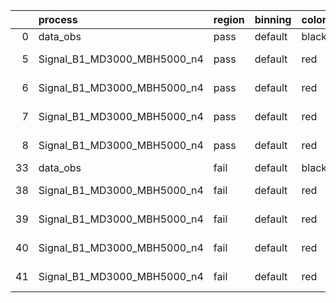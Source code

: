 |    | process                     | region   | binning   | color   | process_type   |   scale | variation   | source_filename                                                      | source_histname    | alias                       | title     |   combine_idx |     lnN |   shapes | syst_type   | direction   | variation_alias   |
|---:|:----------------------------|:---------|:----------|:--------|:---------------|--------:|:------------|:---------------------------------------------------------------------|:-------------------|:----------------------------|:----------|--------------:|--------:|---------:|:------------|:------------|:------------------|
|  0 | data_obs                    | pass     | default   | black   | DATA           |       1 | nominal     | ./histograms_for_2DAlphabet_v18//BH_Data.root                        | hpass              | Data                        | Data      |           nan | nan     |      nan | nan         | nan         | nan               |
|  5 | Signal_B1_MD3000_MBH5000_n4 | pass     | default   | red     | SIGNAL         |       1 | lumi        | ./histograms_for_2DAlphabet_v18//BH_Signal_B1_MD3000_MBH5000_n4.root | hpass              | Signal_B1_MD3000_MBH5000_n4 | BH signal |           nan |   1.016 |      nan | lnN         | nan         | nan               |
|  6 | Signal_B1_MD3000_MBH5000_n4 | pass     | default   | red     | SIGNAL         |       1 | SVM         | ./histograms_for_2DAlphabet_v18//BH_Signal_B1_MD3000_MBH5000_n4.root | hpass_SVMsyst_up   | Signal_B1_MD3000_MBH5000_n4 | BH signal |           nan | nan     |        1 | shapes      | Up          | SVMsyst           |
|  7 | Signal_B1_MD3000_MBH5000_n4 | pass     | default   | red     | SIGNAL         |       1 | SVM         | ./histograms_for_2DAlphabet_v18//BH_Signal_B1_MD3000_MBH5000_n4.root | hpass_SVMsyst_down | Signal_B1_MD3000_MBH5000_n4 | BH signal |           nan | nan     |        1 | shapes      | Down        | SVMsyst           |
|  8 | Signal_B1_MD3000_MBH5000_n4 | pass     | default   | red     | SIGNAL         |       1 | nominal     | ./histograms_for_2DAlphabet_v18//BH_Signal_B1_MD3000_MBH5000_n4.root | hpass              | Signal_B1_MD3000_MBH5000_n4 | BH signal |           nan | nan     |      nan | nan         | nan         | nan               |
| 33 | data_obs                    | fail     | default   | black   | DATA           |       1 | nominal     | ./histograms_for_2DAlphabet_v18//BH_Data.root                        | hfail              | Data                        | Data      |           nan | nan     |      nan | nan         | nan         | nan               |
| 38 | Signal_B1_MD3000_MBH5000_n4 | fail     | default   | red     | SIGNAL         |       1 | lumi        | ./histograms_for_2DAlphabet_v18//BH_Signal_B1_MD3000_MBH5000_n4.root | hfail              | Signal_B1_MD3000_MBH5000_n4 | BH signal |           nan |   1.016 |      nan | lnN         | nan         | nan               |
| 39 | Signal_B1_MD3000_MBH5000_n4 | fail     | default   | red     | SIGNAL         |       1 | SVM         | ./histograms_for_2DAlphabet_v18//BH_Signal_B1_MD3000_MBH5000_n4.root | hfail_SVMsyst_up   | Signal_B1_MD3000_MBH5000_n4 | BH signal |           nan | nan     |        1 | shapes      | Up          | SVMsyst           |
| 40 | Signal_B1_MD3000_MBH5000_n4 | fail     | default   | red     | SIGNAL         |       1 | SVM         | ./histograms_for_2DAlphabet_v18//BH_Signal_B1_MD3000_MBH5000_n4.root | hfail_SVMsyst_down | Signal_B1_MD3000_MBH5000_n4 | BH signal |           nan | nan     |        1 | shapes      | Down        | SVMsyst           |
| 41 | Signal_B1_MD3000_MBH5000_n4 | fail     | default   | red     | SIGNAL         |       1 | nominal     | ./histograms_for_2DAlphabet_v18//BH_Signal_B1_MD3000_MBH5000_n4.root | hfail              | Signal_B1_MD3000_MBH5000_n4 | BH signal |           nan | nan     |      nan | nan         | nan         | nan               |